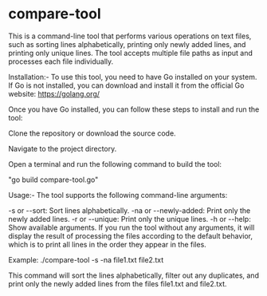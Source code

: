 # compare-tool

This is a command-line tool that performs various operations on text files, such as sorting lines alphabetically, printing only newly added lines, and printing only unique lines. The tool accepts multiple file paths as input and processes each file individually.

Installation:-
To use this tool, you need to have Go installed on your system. If Go is not installed, you can download and install it from the official Go website: https://golang.org/

Once you have Go installed, you can follow these steps to install and run the tool:

Clone the repository or download the source code.

Navigate to the project directory.

Open a terminal and run the following command to build the tool:

"go build compare-tool.go"


Usage:-
The tool supports the following command-line arguments:

-s or --sort: Sort lines alphabetically.
-na or --newly-added: Print only the newly added lines.
-r or --unique: Print only the unique lines.
-h or --help: Show available arguments.
If you run the tool without any arguments, it will display the result of processing the files according to the default behavior, which is to print all lines in the order they appear in the files.

Example:
./compare-tool -s -na file1.txt file2.txt

This command will sort the lines alphabetically, filter out any duplicates, and print only the newly added lines from the files file1.txt and file2.txt.


